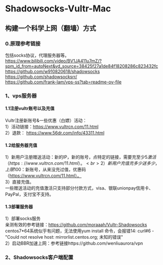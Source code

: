 # Shadowsocks-Vultr-Mac
## 构建一个科学上网（翻墙）方式
### 0.原理参考链接
包括socks协议，代理服务器等。
<br>https://www.bilibili.com/video/BV1JA411u7mZ/?spm_id_from=autoNext&vd_source=38425f27a1de84f18208286c823432fc
<br>https://github.com/w910820618/shadowsocks
<br>https://github.com/shadowsocksrr/
<br>https://github.com/frank-lam/vps-ss?tab=readme-ov-file
### 1、vps服务器
#### 1.1注册vultr账号以及充值
Vultr注册新账号&一些优惠（白嫖）活动：
<br>1）活动链接：https://www.vultrcn.com/11.html
<br>2）退款： https://www.56dr.com/info/43311.html
#### 1.2给服务器充值
1）新用户注册赠送活动：新的IP，新的账号，点特定的链接，需要充至少5$激活（https://www.vultrcn.com/11.html）。
<br>2）新用户充值充多少送多少，上限100$：新账号，从来没充过值，优惠码（https://www.vultrcn.com/11.html）。
<br>3）直接充值。
<br>一些赠送活动的充值激活只支持部分付款方式，visa、银联unionpay信用卡、PayPal，支付宝不支持。
#### 1.3部署服务器
1）部署socks服务
<br>亲测有效的参考链接：https://github.com/moraaah/Vultr-Shadowsocks
<br>centos7*64系统似乎有问题，无法使用yum install 命令，会报错14: curl#6 - "Could not resolve host: mirrorlist.centos.org; 未知的错误"
<br>2）启动BBR加速上网：参考链接https://github.com/wenliuaurora/vpn
### 2、Shadowsocks客户端配置
